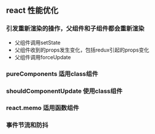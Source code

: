 ## react 性能优化

### 引发重新渲染的操作，父组件和子组件都会重新渲染
* 父组件调用setState
* 父组件收到的props发生变化，包括redux引起的props变化
* 父组件调用forceUpdate

### pureComponents 适用class组件
### shouldComponentUpdate 使用class组件
### react.memo 适用函数组件
### 事件节流和防抖